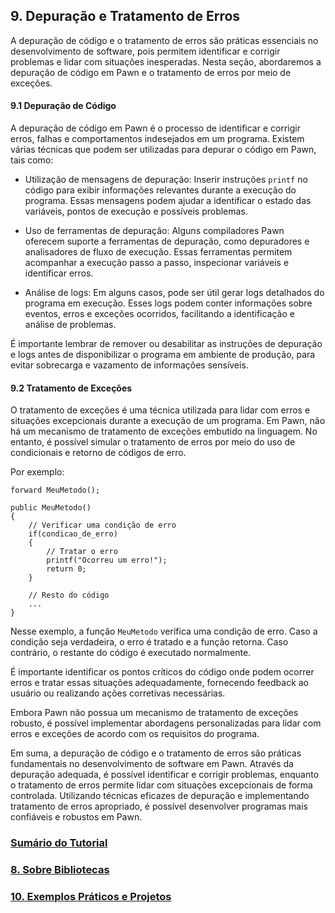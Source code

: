 ## 9. Depuração e Tratamento de Erros

A depuração de código e o tratamento de erros são práticas essenciais no desenvolvimento de software, pois permitem identificar e corrigir problemas e lidar com situações inesperadas. Nesta seção, abordaremos a depuração de código em Pawn e o tratamento de erros por meio de exceções.

#### 9.1 Depuração de Código

A depuração de código em Pawn é o processo de identificar e corrigir erros, falhas e comportamentos indesejados em um programa. Existem várias técnicas que podem ser utilizadas para depurar o código em Pawn, tais como:

- Utilização de mensagens de depuração: Inserir instruções `printf` no código para exibir informações relevantes durante a execução do programa. Essas mensagens podem ajudar a identificar o estado das variáveis, pontos de execução e possíveis problemas.

- Uso de ferramentas de depuração: Alguns compiladores Pawn oferecem suporte a ferramentas de depuração, como depuradores e analisadores de fluxo de execução. Essas ferramentas permitem acompanhar a execução passo a passo, inspecionar variáveis e identificar erros.

- Análise de logs: Em alguns casos, pode ser útil gerar logs detalhados do programa em execução. Esses logs podem conter informações sobre eventos, erros e exceções ocorridos, facilitando a identificação e análise de problemas.

É importante lembrar de remover ou desabilitar as instruções de depuração e logs antes de disponibilizar o programa em ambiente de produção, para evitar sobrecarga e vazamento de informações sensíveis.

#### 9.2 Tratamento de Exceções

O tratamento de exceções é uma técnica utilizada para lidar com erros e situações excepcionais durante a execução de um programa. Em Pawn, não há um mecanismo de tratamento de exceções embutido na linguagem. No entanto, é possível simular o tratamento de erros por meio do uso de condicionais e retorno de códigos de erro.

Por exemplo:

```pawn
forward MeuMetodo();

public MeuMetodo()
{
	// Verificar uma condição de erro
	if(condicao_de_erro)
	{
		// Tratar o erro
		printf("Ocorreu um erro!");
		return 0;
	}
	
	// Resto do código
	...
}
```

Nesse exemplo, a função `MeuMetodo` verifica uma condição de erro. Caso a condição seja verdadeira, o erro é tratado e a função retorna. Caso contrário, o restante do código é executado normalmente.

É importante identificar os pontos críticos do código onde podem ocorrer erros e tratar essas situações adequadamente, fornecendo feedback ao usuário ou realizando ações corretivas necessárias.

Embora Pawn não possua um mecanismo de tratamento de exceções robusto, é possível implementar abordagens personalizadas para lidar com erros e exceções de acordo com os requisitos do programa.

Em suma, a depuração de código e o tratamento de erros são práticas fundamentais no desenvolvimento de software em Pawn. Através da depuração adequada, é possível identificar e corrigir problemas, enquanto o tratamento de erros permite lidar com situações excepcionais de forma controlada. Utilizando técnicas eficazes de depuração e implementando tratamento de erros apropriado, é possível desenvolver programas mais confiáveis e robustos em Pawn.

### [Sumário do Tutorial](https://github.com/device-black/pawn-tutorial/)
### [8. Sobre Bibliotecas](https://github.com/device-black/pawn-tutorial/)
### [10. Exemplos Práticos e Projetos](https://github.com/device-black/pawn-tutorial/)